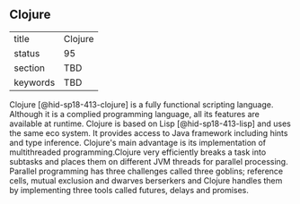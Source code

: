 ## Clojure


|          |         |
| -------- | ------- |
| title    | Clojure |
| status   | 95      |
| section  | TBD     |
| keywords | TBD     |



Clojure [@hid-sp18-413-clojure] is a fully functional scripting
language. Although it is a complied programming language, all its
features are available at runtime. Clojure is based on
Lisp [@hid-sp18-413-lisp] and uses the same eco system. It provides
access to Java framework including hints and type inference. Clojure's
main advantage is its implementation of multithreaded
programming.Clojure very efficiently breaks a task into subtasks and
places them on different JVM threads for parallel processing. Parallel
programming has three challenges called three goblins; reference cells,
mutual exclusion and dwarves berserkers and Clojure handles them by
implementing three tools called futures, delays and promises.
